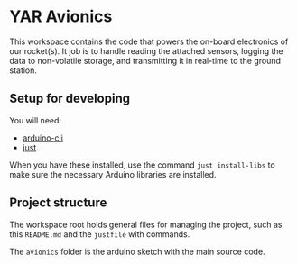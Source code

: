 # YAR Avionics

This workspace contains the code that powers the on-board electronics of our
rocket(s). It job is to handle reading the attached sensors, logging the data
to non-volatile storage, and transmitting it in real-time to the ground
station.

## Setup for developing

You will need:

- [arduino-cli](https://arduino.github.io/arduino-cli/)
- [just](https://github.com/casey/just).

When you have these installed, use the command `just install-libs` to make sure
the necessary Arduino libraries are installed.

## Project structure

The workspace root holds general files for managing the project, such as this
`README.md` and the `justfile` with commands.

The `avionics` folder is the arduino sketch with the main source code.
